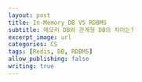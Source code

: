 ```yaml
---
layout: post
title: In-Memory DB VS RDBMS
subtitle: 메모리 DB와 관계형 DB의 차이는?
excerpt_image: url
categories: CS
tags: [Redis, DB, RDBMS]
allow_publishing: false
writing: true
---
```


